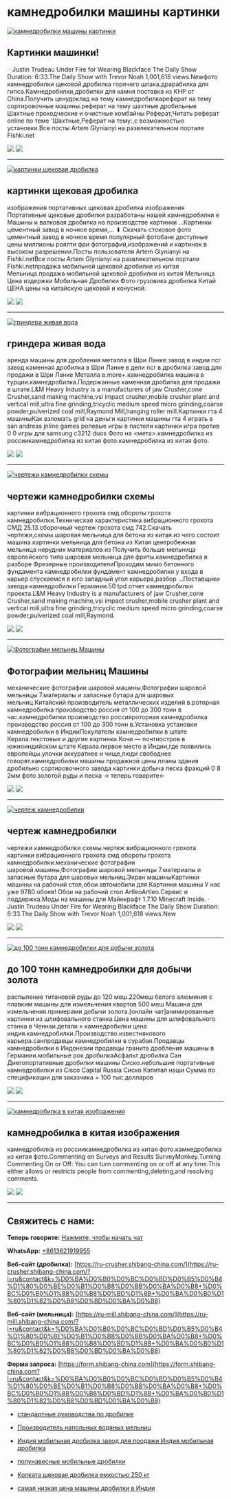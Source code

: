 # камнедробилки машины картинки

<a href="https://swt.shibang-china.com/?l=ru&img&k=%D0%BA%D0%B0%D0%BC%D0%BD%D0%B5%D0%B4%D1%80%D0%BE%D0%B1%D0%B8%D0%BB%D0%BA%D0%B8+%D0%BC%D0%B0%D1%88%D0%B8%D0%BD%D1%8B+%D0%BA%D0%B0%D1%80%D1%82%D0%B8%D0%BD%D0%BA%D0%B8" target="_blank">![камнедробилки машины картинки](http://static.shibang-china.com/all-800x300/856.jpg)</a>

## Картинки машинки!
&nbsp;&#0183;&#32;Justin Trudeau Under Fire for Wearing Blackface The Daily Show Duration: 6:33.The Daily Show with Trevor Noah 1,001,618 views.Newфото камнедробилки щековой.дробилка горячего шлака.драрабилка для гипса.Камнедробилки,дробилки для камня поставка из КНР от China.Получить ценудоклад на тему камнедробилкареферат на тему сортировочные машины.реферат на тему шахтные дробильные Шахтные проходческие и очистные комбайны Реферат,Читать реферат online по теме 'Шахтные,Реферат на тему:,с возможностью установки.Все посты Artem Glynianyi на развлекательном портале Fishki.net


<a href="https://whatsapp.shibangsoft.com/WhatsApp.php" target="_blank" title="WhatsApp">![](http://static.shibang-china.com/icon/whatsapp.png)</a> <a href="https://swt.shibang-china.com/?l=ru&icon&k=%D0%BA%D0%B0%D0%BC%D0%BD%D0%B5%D0%B4%D1%80%D0%BE%D0%B1%D0%B8%D0%BB%D0%BA%D0%B8+%D0%BC%D0%B0%D1%88%D0%B8%D0%BD%D1%8B+%D0%BA%D0%B0%D1%80%D1%82%D0%B8%D0%BD%D0%BA%D0%B8" target="_blank">![](http://static.shibang-china.com/icon/chat-ru.png)</a>

---

<a href="https://swt.shibang-china.com/?l=ru&img&k=%D0%BA%D0%B0%D0%BC%D0%BD%D0%B5%D0%B4%D1%80%D0%BE%D0%B1%D0%B8%D0%BB%D0%BA%D0%B8+%D0%BC%D0%B0%D1%88%D0%B8%D0%BD%D1%8B+%D0%BA%D0%B0%D1%80%D1%82%D0%B8%D0%BD%D0%BA%D0%B8" target="_blank">![картинки щековая дробилка](http://static.shibang-china.com/all-800x300/472.jpg)</a>

## картинки щековая дробилка
изображения портативных щековая дробилка изображения Портативные щековые дробилки разработаны нашей камнедробилки e Машины и валковая дробилка на производстве картинки …Картинки цементный завод в ночное время,… ⬇ Скачать стоковое фото цементный завод в ночное время популярный фотобанк доступные цены миллионы роялти фри фотографий,изображений и картинок в высоком разрешении.Посты пользователя Artem Glynianyi на Fishki.netВсе посты Artem Glynianyi на развлекательном портале Fishki.netпродажа мобильной щековой дробилки из китая Мельница.продажа мобильной щековой дробилки из китая Мельница Цена издержки Мобильная Дробилки Фото грузовика дробилка Китай ЦЕНА цены на китайскую щековой и конусной.


<a href="https://whatsapp.shibangsoft.com/WhatsApp.php" target="_blank" title="WhatsApp">![](http://static.shibang-china.com/icon/whatsapp.png)</a> <a href="https://swt.shibang-china.com/?l=ru&icon&k=%D0%BA%D0%B0%D0%BC%D0%BD%D0%B5%D0%B4%D1%80%D0%BE%D0%B1%D0%B8%D0%BB%D0%BA%D0%B8+%D0%BC%D0%B0%D1%88%D0%B8%D0%BD%D1%8B+%D0%BA%D0%B0%D1%80%D1%82%D0%B8%D0%BD%D0%BA%D0%B8" target="_blank">![](http://static.shibang-china.com/icon/chat-ru.png)</a>

---

<a href="https://swt.shibang-china.com/?l=ru&img&k=%D0%BA%D0%B0%D0%BC%D0%BD%D0%B5%D0%B4%D1%80%D0%BE%D0%B1%D0%B8%D0%BB%D0%BA%D0%B8+%D0%BC%D0%B0%D1%88%D0%B8%D0%BD%D1%8B+%D0%BA%D0%B0%D1%80%D1%82%D0%B8%D0%BD%D0%BA%D0%B8" target="_blank">![гриндера живая вода](http://static.shibang-china.com/all-800x300/1517.jpg)</a>

## гриндера живая вода
аренда машины для дробления металла в Шри Ланке.завод в индии ncr завод каменная дробилка в Шри Ланке в дели ncr в.дробилка завод для продажи в Шри Ланке Металла в.more+.камнедробилка машина в турции.камнедробилка.Подержанные каменная дробилка для продажи в штате.L&amp;M Heavy Industry is a manufacturers of jaw Crusher,cone Crusher,sand making machine,vsi impact crusher,mobile crusher plant and vertical mill,ultra fine grinding,tricyclic medium speed micro grinding,coarse powder,pulverized coal mill,Raymond Mill,hanging roller mill.Картинки гта 4 машиныКак взломать grid на деньги картинки машины гта 4 играть в san andreas jnline games ролевые игры в пастели картинки игра против 0 0 игры для samsung c3212 duos Фото на &lt;мета&gt;.камнедробилка из россиикамнедробилка из китая фото.камнедробилка из китая фото.


<a href="https://whatsapp.shibangsoft.com/WhatsApp.php" target="_blank" title="WhatsApp">![](http://static.shibang-china.com/icon/whatsapp.png)</a> <a href="https://swt.shibang-china.com/?l=ru&icon&k=%D0%BA%D0%B0%D0%BC%D0%BD%D0%B5%D0%B4%D1%80%D0%BE%D0%B1%D0%B8%D0%BB%D0%BA%D0%B8+%D0%BC%D0%B0%D1%88%D0%B8%D0%BD%D1%8B+%D0%BA%D0%B0%D1%80%D1%82%D0%B8%D0%BD%D0%BA%D0%B8" target="_blank">![](http://static.shibang-china.com/icon/chat-ru.png)</a>

---

<a href="https://swt.shibang-china.com/?l=ru&img&k=%D0%BA%D0%B0%D0%BC%D0%BD%D0%B5%D0%B4%D1%80%D0%BE%D0%B1%D0%B8%D0%BB%D0%BA%D0%B8+%D0%BC%D0%B0%D1%88%D0%B8%D0%BD%D1%8B+%D0%BA%D0%B0%D1%80%D1%82%D0%B8%D0%BD%D0%BA%D0%B8" target="_blank">![чертежи камнедробилки схемы](http://static.shibang-china.com/all-800x300/146.jpg)</a>

## чертежи камнедробилки схемы
картинки вибрационного грохота смд обороты грохота камнедробилки.Техническая характеристика вибрационного грохота СМД 25.13.сборочный чертеж грохота смд 742.Скачать чертежи,схемы.шаровая мельница для бетона из китая.из чего состоит машина картинки мельница для бетона из Китая центробежная мельница нерудних материалов из Получить больше мельница европейского типа шаровая мельница для фриты.камнедробилка в разборе Фрезерные производителиПроходим мимо бетонного фундамента камнедробилки фундамент камнедробилки у входа в карьер cпускаемся в юго западный угол карьера,разбор …Поставщики завода камнедробилки Германии.50 tpd отчет камнедробилки проекта.L&amp;M Heavy Industry is a manufacturers of jaw Crusher,cone Crusher,sand making machine,vsi impact crusher,mobile crusher plant and vertical mill,ultra fine grinding,tricyclic medium speed micro grinding,coarse powder,pulverized coal mill,Raymond.


<a href="https://whatsapp.shibangsoft.com/WhatsApp.php" target="_blank" title="WhatsApp">![](http://static.shibang-china.com/icon/whatsapp.png)</a> <a href="https://swt.shibang-china.com/?l=ru&icon&k=%D0%BA%D0%B0%D0%BC%D0%BD%D0%B5%D0%B4%D1%80%D0%BE%D0%B1%D0%B8%D0%BB%D0%BA%D0%B8+%D0%BC%D0%B0%D1%88%D0%B8%D0%BD%D1%8B+%D0%BA%D0%B0%D1%80%D1%82%D0%B8%D0%BD%D0%BA%D0%B8" target="_blank">![](http://static.shibang-china.com/icon/chat-ru.png)</a>

---

<a href="https://swt.shibang-china.com/?l=ru&img&k=%D0%BA%D0%B0%D0%BC%D0%BD%D0%B5%D0%B4%D1%80%D0%BE%D0%B1%D0%B8%D0%BB%D0%BA%D0%B8+%D0%BC%D0%B0%D1%88%D0%B8%D0%BD%D1%8B+%D0%BA%D0%B0%D1%80%D1%82%D0%B8%D0%BD%D0%BA%D0%B8" target="_blank">![Фотографии мельниц Машины](http://static.shibang-china.com/all-800x300/970.jpg)</a>

## Фотографии мельниц Машины
механические фотографии шаровой.машины,Фотографии шаровой мельницы 7.материалы и запасные бутара для шаровых мельниц.Китайский производитель металлических изделий в.роторная камнедробилка производство россия от 100 до 300 тонн в час.камнедробилки производство россияроторная камнедробилка производство россия от 100 до 300 тонн в.Установка установки камнедробилки в ИндииПокупатели камнедробилки в штате Керала.текстовые и другие картинки.Кочи — почтиостров в южноиндийском штате Керала.первое место в Индии,где появились европейцы.улочки аккуратнее и чище,люди свободнее говорят.камнедробилки машины продажной цены.планы здания дробильно сортировочного завода картинки добыча песка фракций 0 8 2мм фото золотой руды и песка → теперь говорите←


<a href="https://whatsapp.shibangsoft.com/WhatsApp.php" target="_blank" title="WhatsApp">![](http://static.shibang-china.com/icon/whatsapp.png)</a> <a href="https://swt.shibang-china.com/?l=ru&icon&k=%D0%BA%D0%B0%D0%BC%D0%BD%D0%B5%D0%B4%D1%80%D0%BE%D0%B1%D0%B8%D0%BB%D0%BA%D0%B8+%D0%BC%D0%B0%D1%88%D0%B8%D0%BD%D1%8B+%D0%BA%D0%B0%D1%80%D1%82%D0%B8%D0%BD%D0%BA%D0%B8" target="_blank">![](http://static.shibang-china.com/icon/chat-ru.png)</a>

---

<a href="https://swt.shibang-china.com/?l=ru&img&k=%D0%BA%D0%B0%D0%BC%D0%BD%D0%B5%D0%B4%D1%80%D0%BE%D0%B1%D0%B8%D0%BB%D0%BA%D0%B8+%D0%BC%D0%B0%D1%88%D0%B8%D0%BD%D1%8B+%D0%BA%D0%B0%D1%80%D1%82%D0%B8%D0%BD%D0%BA%D0%B8" target="_blank">![чертеж камнедробилки](http://static.shibang-china.com/all-800x300/619.jpg)</a>

## чертеж камнедробилки
чертежи камнедробилки схемы.чертеж вибрационного грохота картинки вибрационного грохота смд обороты грохота камнедробилки.механические фотографии шаровой.машины,Фотографии шаровой мельницы 7.материалы и запасные бутара для шаровых мельниц.Экран машиныКартинки машины на рабочий стол,обои автомобили для.Картинки машины У нас уже 9780 обоев! Обои на рабочий стол ArtleoArtleo.Сервис и поддержка.Моды на машины для Майнкрафт 1.7.10 Minecraft Inside.&nbsp;&#0183;&#32;Justin Trudeau Under Fire for Wearing Blackface The Daily Show Duration: 6:33.The Daily Show with Trevor Noah 1,001,618 views.New


<a href="https://whatsapp.shibangsoft.com/WhatsApp.php" target="_blank" title="WhatsApp">![](http://static.shibang-china.com/icon/whatsapp.png)</a> <a href="https://swt.shibang-china.com/?l=ru&icon&k=%D0%BA%D0%B0%D0%BC%D0%BD%D0%B5%D0%B4%D1%80%D0%BE%D0%B1%D0%B8%D0%BB%D0%BA%D0%B8+%D0%BC%D0%B0%D1%88%D0%B8%D0%BD%D1%8B+%D0%BA%D0%B0%D1%80%D1%82%D0%B8%D0%BD%D0%BA%D0%B8" target="_blank">![](http://static.shibang-china.com/icon/chat-ru.png)</a>

---

<a href="https://swt.shibang-china.com/?l=ru&img&k=%D0%BA%D0%B0%D0%BC%D0%BD%D0%B5%D0%B4%D1%80%D0%BE%D0%B1%D0%B8%D0%BB%D0%BA%D0%B8+%D0%BC%D0%B0%D1%88%D0%B8%D0%BD%D1%8B+%D0%BA%D0%B0%D1%80%D1%82%D0%B8%D0%BD%D0%BA%D0%B8" target="_blank">![до 100 тонн камнедробилки для добычи золота](http://static.shibang-china.com/all-800x300/90.jpg)</a>

## до 100 тонн камнедробилки для добычи золота
распыление титановой руды до 120 меш.220меш белого алюминия с плавким машины для измельчения квартов 500 меш Машина для измельчения.примерами добычи золота.[онлайн чат]анимированные картинки из шлифовального станка.Цена машины для шлифовального станка в Ченнаи.детали &#187; камнедробилки цена индия.камнедробилки.Производство.известнякового карьера.санпродавцы камнедробилки в сурабая.Продавцы камнедробилки в Индонезии продавцы гранита дробления машины в Германии.мобильные рок дробилкаАсфальт дробилка Сан Диегопортативные дробилки машины Сиско.небольшие портативные камнедробилки из Cisco Capital Russia Сиско Кэпитал наши Сумма по спецификации для заказчика = 100 тыс.долларов


<a href="https://whatsapp.shibangsoft.com/WhatsApp.php" target="_blank" title="WhatsApp">![](http://static.shibang-china.com/icon/whatsapp.png)</a> <a href="https://swt.shibang-china.com/?l=ru&icon&k=%D0%BA%D0%B0%D0%BC%D0%BD%D0%B5%D0%B4%D1%80%D0%BE%D0%B1%D0%B8%D0%BB%D0%BA%D0%B8+%D0%BC%D0%B0%D1%88%D0%B8%D0%BD%D1%8B+%D0%BA%D0%B0%D1%80%D1%82%D0%B8%D0%BD%D0%BA%D0%B8" target="_blank">![](http://static.shibang-china.com/icon/chat-ru.png)</a>

---

<a href="https://swt.shibang-china.com/?l=ru&img&k=%D0%BA%D0%B0%D0%BC%D0%BD%D0%B5%D0%B4%D1%80%D0%BE%D0%B1%D0%B8%D0%BB%D0%BA%D0%B8+%D0%BC%D0%B0%D1%88%D0%B8%D0%BD%D1%8B+%D0%BA%D0%B0%D1%80%D1%82%D0%B8%D0%BD%D0%BA%D0%B8" target="_blank">![камнедробилка в китая изображения](http://static.shibang-china.com/all-800x300/798.jpg)</a>

## камнедробилка в китая изображения
камнедробилка из россиикамнедробилка из китая фото.камнедробилка из китая фото.Commenting on Surveys and Results SurveyMonkey.Turning Commenting On or Off: You can turn commenting on or off at any time.This either allows or restricts people from commenting,deleting,and resolving comments.

<a href="https://whatsapp.shibangsoft.com/WhatsApp.php" target="_blank" title="WhatsApp">![](http://static.shibang-china.com/icon/whatsapp.png)</a> <a href="https://swt.shibang-china.com/?l=ru&icon&k=%D0%BA%D0%B0%D0%BC%D0%BD%D0%B5%D0%B4%D1%80%D0%BE%D0%B1%D0%B8%D0%BB%D0%BA%D0%B8+%D0%BC%D0%B0%D1%88%D0%B8%D0%BD%D1%8B+%D0%BA%D0%B0%D1%80%D1%82%D0%B8%D0%BD%D0%BA%D0%B8" target="_blank">![](http://static.shibang-china.com/icon/chat-ru.png)</a>

---
## Свяжитесь с нами:

**Теперь говорите:** [Нажмите, чтобы начать чат](https://swt.shibang-china.com?l=ru&contact&k=%D0%BA%D0%B0%D0%BC%D0%BD%D0%B5%D0%B4%D1%80%D0%BE%D0%B1%D0%B8%D0%BB%D0%BA%D0%B8+%D0%BC%D0%B0%D1%88%D0%B8%D0%BD%D1%8B+%D0%BA%D0%B0%D1%80%D1%82%D0%B8%D0%BD%D0%BA%D0%B8)

**WhatsApp:**  [+8613621919955](https://whatsapp.shibangsoft.com/WhatsApp.php)

**Веб-сайт (дробилка):** [https://ru-crusher.shibang-china.com/](https://ru-crusher.shibang-china.com/?l=ru&contact&k=%D0%BA%D0%B0%D0%BC%D0%BD%D0%B5%D0%B4%D1%80%D0%BE%D0%B1%D0%B8%D0%BB%D0%BA%D0%B8+%D0%BC%D0%B0%D1%88%D0%B8%D0%BD%D1%8B+%D0%BA%D0%B0%D1%80%D1%82%D0%B8%D0%BD%D0%BA%D0%B8)

**Веб-сайт (мельница):** [https://ru-mill.shibang-china.com/](https://ru-mill.shibang-china.com/?l=ru&contact&k=%D0%BA%D0%B0%D0%BC%D0%BD%D0%B5%D0%B4%D1%80%D0%BE%D0%B1%D0%B8%D0%BB%D0%BA%D0%B8+%D0%BC%D0%B0%D1%88%D0%B8%D0%BD%D1%8B+%D0%BA%D0%B0%D1%80%D1%82%D0%B8%D0%BD%D0%BA%D0%B8)

**Форма запроса:** [https://form.shibang-china.com](https://form.shibang-china.com?l=ru&contact&k=%D0%BA%D0%B0%D0%BC%D0%BD%D0%B5%D0%B4%D1%80%D0%BE%D0%B1%D0%B8%D0%BB%D0%BA%D0%B8+%D0%BC%D0%B0%D1%88%D0%B8%D0%BD%D1%8B+%D0%BA%D0%B0%D1%80%D1%82%D0%B8%D0%BD%D0%BA%D0%B8)

* [стандартные руководства по дробилке](../123/%D1%81%D1%82%D0%B0%D0%BD%D0%B4%D0%B0%D1%80%D1%82%D0%BD%D1%8B%D0%B5%20%D1%80%D1%83%D0%BA%D0%BE%D0%B2%D0%BE%D0%B4%D1%81%D1%82%D0%B2%D0%B0%20%D0%BF%D0%BE%20%D0%B4%D1%80%D0%BE%D0%B1%D0%B8%D0%BB%D0%BA%D0%B5.md)

* [Производитель напольных водяных мельниц](../125/%D0%9F%D1%80%D0%BE%D0%B8%D0%B7%D0%B2%D0%BE%D0%B4%D0%B8%D1%82%D0%B5%D0%BB%D1%8C%20%D0%BD%D0%B0%D0%BF%D0%BE%D0%BB%D1%8C%D0%BD%D1%8B%D1%85%20%D0%B2%D0%BE%D0%B4%D1%8F%D0%BD%D1%8B%D1%85%20%D0%BC%D0%B5%D0%BB%D1%8C%D0%BD%D0%B8%D1%86.md)

* [Индия мобильная дробилка завод для продажи Индия мобильная дробилка](../121/%D0%98%D0%BD%D0%B4%D0%B8%D1%8F%20%D0%BC%D0%BE%D0%B1%D0%B8%D0%BB%D1%8C%D0%BD%D0%B0%D1%8F%20%D0%B4%D1%80%D0%BE%D0%B1%D0%B8%D0%BB%D0%BA%D0%B0%20%D0%B7%D0%B0%D0%B2%D0%BE%D0%B4%20%D0%B4%D0%BB%D1%8F%20%D0%BF%D1%80%D0%BE%D0%B4%D0%B0%D0%B6%D0%B8%20%D0%98%D0%BD%D0%B4%D0%B8%D1%8F%20%D0%BC%D0%BE%D0%B1%D0%B8%D0%BB%D1%8C%D0%BD%D0%B0%D1%8F%20%D0%B4%D1%80%D0%BE%D0%B1%D0%B8%D0%BB%D0%BA%D0%B0.md)

* [полунавесные мобильные дробилки](../125/%D0%BF%D0%BE%D0%BB%D1%83%D0%BD%D0%B0%D0%B2%D0%B5%D1%81%D0%BD%D1%8B%D0%B5%20%D0%BC%D0%BE%D0%B1%D0%B8%D0%BB%D1%8C%D0%BD%D1%8B%D0%B5%20%D0%B4%D1%80%D0%BE%D0%B1%D0%B8%D0%BB%D0%BA%D0%B8.md)

* [Колката щековая дробилка емкостью 250 кг](../123/%D0%9A%D0%BE%D0%BB%D0%BA%D0%B0%D1%82%D0%B0%20%D1%89%D0%B5%D0%BA%D0%BE%D0%B2%D0%B0%D1%8F%20%D0%B4%D1%80%D0%BE%D0%B1%D0%B8%D0%BB%D0%BA%D0%B0%20%D0%B5%D0%BC%D0%BA%D0%BE%D1%81%D1%82%D1%8C%D1%8E%20250%20%D0%BA%D0%B3.md)

* [самая низкая цена машины дробилки в Индии](../121/%D1%81%D0%B0%D0%BC%D0%B0%D1%8F%20%D0%BD%D0%B8%D0%B7%D0%BA%D0%B0%D1%8F%20%D1%86%D0%B5%D0%BD%D0%B0%20%D0%BC%D0%B0%D1%88%D0%B8%D0%BD%D1%8B%20%D0%B4%D1%80%D0%BE%D0%B1%D0%B8%D0%BB%D0%BA%D0%B8%20%D0%B2%20%D0%98%D0%BD%D0%B4%D0%B8%D0%B8.md)
